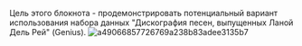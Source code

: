 Цель этого блокнота - продемонстрировать потенциальный вариант использования набора данных "Дискография песен, выпущенных Ланой Дель Рей" (Genius).
![a49066857726769a238b83adee3135b7](https://github.com/diNocreed/Lana_Del_Rey/assets/158480743/ecadb608-33ca-4663-91bf-8c2e9927299a)
